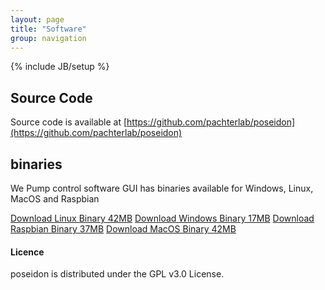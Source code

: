 ```yaml
---
layout: page
title: "Software"
group: navigation
---
```


{% include JB/setup %}
## Source Code

Source code is available at [https://github.com/pachterlab/poseidon](https://github.com/pachterlab/poseidon)

## binaries
We Pump control software GUI has binaries available for Windows, Linux, MacOS and Raspbian

[Download Linux Binary 42MB](https://github.com/pachterlab/poseidon/raw/master/software/binaries/pump_interface_linux_v0.025)
[Download Windows Binary 17MB](https://github.com/pachterlab/poseidon/raw/master/software/binaries/pump_interface_windows_v0.025.exe)
[Download Raspbian Binary 37MB](https://github.com/pachterlab/poseidon/raw/master/software/binaries/pump_interface_raspi_v0.025)
[Download MacOS Binary 42MB](www.replacethislink.com)


#### Licence

poseidon is distributed under the GPL v3.0 License.
